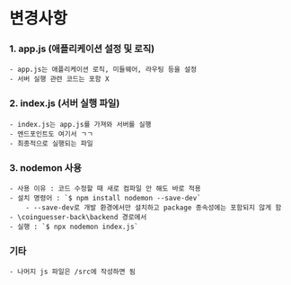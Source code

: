 
# 변경사항 

### 1. app.js (애플리케이션 설정 및 로직)
    - app.js는 애플리케이션 로직, 미들웨어, 라우팅 등을 설정
    - 서버 실행 관련 코드는 포함 X


### 2. index.js (서버 실행 파일)
    - index.js는 app.js를 가져와 서버를 실행
    - 엔드포인트도 여기서 ㄱㄱ
    - 최종적으로 실행되는 파일 


### 3. nodemon 사용 
    - 사용 이유 : 코드 수정할 때 새로 컴파일 안 해도 바로 적용   
    - 설치 명령어 : `$ npm install nodemon --save-dev`
        - --save-dev로 개발 환경에서만 설치하고 package 종속성에는 포함되지 않게 함
    - \coinguesser-back\backend 경로에서 
    - 실행 : `$ npx nodemon index.js`
    

### 기타
    - 나머지 js 파일은 /src에 작성하면 됨 

